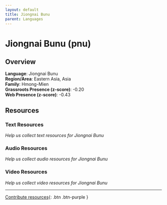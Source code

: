 ```yaml
---
layout: default
title: Jiongnai Bunu
parent: Languages
---
```


# Jiongnai Bunu (pnu)

## Overview

**Language**: Jiongnai Bunu  
**Region/Area**: Eastern Asia, Asia  
**Family**: Hmong-Mien  
**Grassroots Presence (z-score)**: -0.20  
**Web Presence (z-score)**: -0.43  

## Resources

### Text Resources
*Help us collect text resources for Jiongnai Bunu*

### Audio Resources
*Help us collect audio resources for Jiongnai Bunu*

### Video Resources
*Help us collect video resources for Jiongnai Bunu*

---

[Contribute resources](https://forms.office.com/e/1SfLJx3u1r){: .btn .btn-purple }
